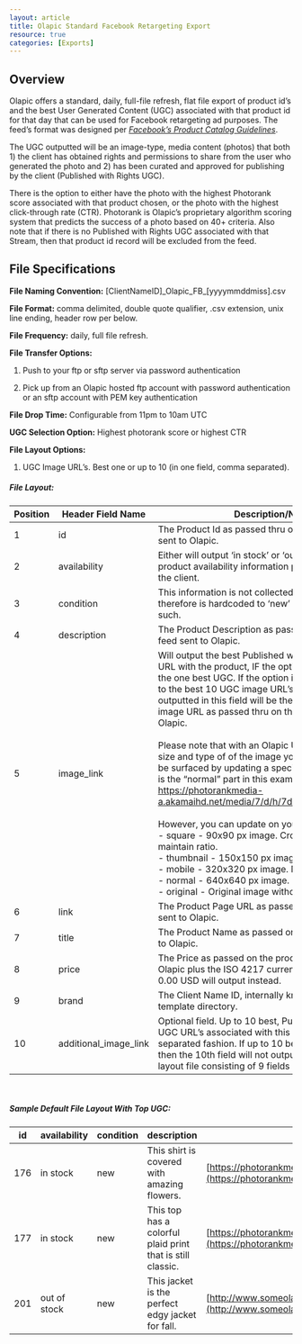 ```yaml
---
layout: article
title: Olapic Standard Facebook Retargeting Export
resource: true
categories: [Exports]
---
```


## Overview

Olapic offers a standard, daily, full-file refresh, flat file export of
product id’s and the best User Generated Content (UGC) associated with
that product id for that day that can be used for Facebook retargeting
ad purposes. The feed’s format was designed per [*Facebook’s Product
Catalog
Guidelines*](https://developers.facebook.com/docs/marketing-api/dynamic-product-ads/product-catalog).

The UGC outputted will be an image-type, media content (photos) that
both 1) the client has obtained rights and permissions to share from the
user who generated the photo and 2) has been curated and approved for
publishing by the client (Published with Rights UGC).

There is the option to either have the photo with the highest Photorank
score associated with that product chosen, or the photo with the highest
click-through rate (CTR). Photorank is Olapic’s proprietary algorithm
scoring system that predicts the success of a photo based on 40+
criteria. Also note that if there is no Published with Rights UGC
associated with that Stream, then that product id record will be
excluded from the feed.

## File Specifications

**File Naming Convention:**
\[ClientNameID\]\_Olapic\_FB\_\[yyyymmddmiss\].csv

**File Format:** comma delimited, double quote qualifier, .csv
extension, unix line ending, header row per below.

**File Frequency:** daily, full file refresh.

**File Transfer Options:**

1.  Push to your ftp or sftp server via password authentication

2.  Pick up from an Olapic hosted ftp account with password authentication or an sftp account with PEM key authentication

**File Drop Time:** Configurable from 11pm to 10am UTC

**UGC Selection Option:** Highest photorank score or highest CTR

**File Layout Options:**

1.  UGC Image URL’s. Best one or up to 10 (in one field, comma separated).

##### File Layout:

| **Position** | **Header Field Name**  | **Description/Notes**                                                                                                                                                                                                                                                                                                                                                                                                                                                                                                                                                                                                                                                                                                                                                                                                                                                                                                                                                            |
|--------------|------------------------|----------------------------------------------------------------------------------------------------------------------------------------------------------------------------------------------------------------------------------------------------------------------------------------------------------------------------------------------------------------------------------------------------------------------------------------------------------------------------------------------------------------------------------------------------------------------------------------------------------------------------------------------------------------------------------------------------------------------------------------------------------------------------------------------------------------------------------------------------------------------------------------------------------------------------------------------------------------------------------|
| 1            | id                     | The Product Id as passed thru on the product feed sent to Olapic.                                                                                                                                                                                                                                                                                                                                                                                                                                                                                                                                                                                                                                                                                                                                                                                                                                                                                                                |
| 2            | availability           | Either will output ‘in stock’ or ‘out of stock’ based on product availability information passed to Olapic by the client.                                                                                                                                                                                                                                                                                                                                                                                                                                                                                                                                                                                                                                                                                                                                                                                                                                                        |
| 3            | condition              | This information is not collected at Olapic and therefore is hardcoded to ‘new’ and will output as such.                                                                                                                                                                                                                                                                                                                                                                                                                                                                                                                                                                                                                                                                                                                                                                                                                                                                         |
| 4            | description            | The Product Description as passed on the product feed sent to Olapic.                                                                                                                                                                                                                                                                                                                                                                                                                                                                                                                                                                                                                                                                                                                                                                                                                                                                                                            |
| 5            | image\_link            | Will output the best Published with Rights UGC image URL with the product, IF the option is chosen to output the one best UGC. If the option is chosen to output up to the best 10 UGC image URL’s, then the value outputted in this field will be the product’s stock photo image URL as passed thru on the product feed sent to Olapic. <br><br>Please note that with an Olapic UGC image URL, the size and type of of the image you would like to use can be surfaced by updating a specific part of the URL. It is the “normal” part in this example URL: https://photorankmedia-a.akamaihd.net/media/7/d/h/7dhejp3/**normal**.jpg. <br><br>However, you can update on your end as follows: <br>- square - 90x90 px image. Cropped, does not maintain ratio. <br>- thumbnail - 150x150 px image. Maintains ratio. <br>- mobile - 320x320 px image. Maintains ratio. <br> - normal - 640x640 px image. Maintains ratio.<br>- original - Original image without modifications. |
| 6            | link                   | The Product Page URL as passed on the product feed sent to Olapic.                                                                                                                                                                                                                                                                                                                                                                                                                                                                                                                                                                                                                                                                                                                                                                                                                                                                                                               |
| 7            | title                  | The Product Name as passed on the product feed sent to Olapic.                                                                                                                                                                                                                                                                                                                                                                                                                                                                                                                                                                                                                                                                                                                                                                                                                                                                                                                   |
| 8            | price                  | The Price as passed on the product feed sent to Olapic plus the ISO 4217 currency code. Otherwise 0.00 USD will output instead.                                                                                                                                                                                                                                                                                                                                                                                                                                                                                                                                                                                                                                                                                                                                                                                                                                                  |
| 9            | brand                  | The Client Name ID, internally known as the client’s template directory.                                                                                                                                                                                                                                                                                                                                                                                                                                                                                                                                                                                                                                                                                                                                                                                                                                                                                                         |
| 10           | additional\_image\_link | Optional field. Up to 10 best, Published with Rights UGC URL’s associated with this product in a comma separated fashion. If up to 10 best UGC is not chosen, then the 10th field will not output and this will be a file layout file consisting of 9 fields only.                                                                                                                                                                                                                                                                                                                                                                                                                                                                                                                                                                                                                                                                                                               |

<br>

##### Sample Default File Layout With Top UGC:


| **id** | **availability** | **condition** | **description** | **image\_link** | **link** | **title** | **price** | **brand** |
| --- | --- | --- | --- | --- | --- | --- | --- | --- |
| 176 | in stock | new | This shirt is covered with amazing flowers. | [https://photorankmedia-a.akamaihd.net/media/d/2/i/socno6/normal.jpg](https://photorankmedia-a.akamaihd.net/media/d/2/i/socno6/normal.jpg) | [http://www.someolapicclient.com/product/176/daisyshirt/index.tmpl](http://www.someolapicclient.com/product/176/daisyshirt/index.tmpl) | Daisy Shirt | 25.99 USD | freelove |
| 177 | in stock | new | This top has a colorful plaid print that is still classic. | [https://photorankmedia-a.akamaihd.net/media/d/2/i/socno71/normal.jpg](https://photorankmedia-a.akamaihd.net/media/d/2/i/socno71/normal.jpg) | [http://www.someolapicclient.com/product/176/classicplaid/index.tmpl](http://www.someolapicclient.com/product/176/classicplaid/index.tmpl) | Classic Plaid | 35.00 USD | freelove |
| 201 | out of stock | new | This jacket is the perfect edgy jacket for fall. | [http://www.someolapicclient/images/products/152x358/SOC201\_152x358.jpg](http://www.someolapicclient/images/products/152x358/SOC201_152x358.jpg) | [http://www.someolapicclient.com/product/201/daisyshirt/index.tmpl](http://www.someolapicclient.com/product/201/daisyshirt/index.tmpl) | Biker Jacket | 0.00 USD | freelove |


